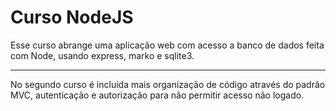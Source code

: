 # Curso NodeJS

Esse curso abrange uma aplicação web com acesso a banco de dados feita com Node, usando express, marko e sqlite3.

---

No segundo curso é incluída mais organização de código através do padrão MVC, autenticação e autorização para não permitir acesso não logado.

